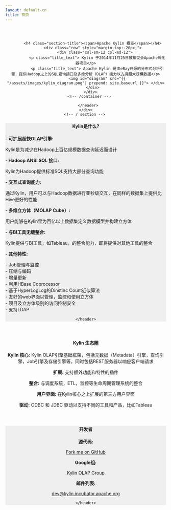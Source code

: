 ```yaml
---
layout: default-cn
title: 首页
---
```



<main id="main" >
  <div class="container" >
    <div id="zero" class=" main" >
      <header style=" padding:2em 0 4em 0">
        <div class="container" >

          <h4 class="section-title"><span>Apache Kylin 概览</span></h4>
          <div class="row" style="margin-top:-20px;">
            <div class="col-sm-12 col-md-12">
              <p class="title_text"> Kylin 于2014年11月25日被接受会Apache孵化器项目</p>
              <p class="title_text"> Apache Kylin 是由eBay开源的分布式分析引擎，提供Hadoop之上的SQL查询接口及多维分析（OLAP）能力以支持超大规模数据</p>
              <img id="diagram" src="{{ "/assets/images/kylin_diagram.png"| prepend: site.baseurl }}"> </div>
          </div>
        </div>
        <!-- /container --> 
        
      </header>
    </div>
    <!-- / section --> 
  </div>
  <!-- /container -->
  
  <section id="second" class="main">
    <header style="background-color:#efefef;">
      <div class="container"  >
        <h4 class="section-title"><span> Kylin是什么? </span></h4>
        <!-- second-->
        <div class="row">
          <div class="col-sm-12 col-md-12">
            <div align="left">
              <p> <b>- 可扩展超快OLAP引擎: </b><br/>
              <div class="indent">Kylin是为减少在Hadoop上百亿规模数据查询延迟而设计</div>
              </p>
              <p> <b>- Hadoop ANSI SQL 接口: </b><br/>
              <div class="indent">Kylin为Hadoop提供标准SQL支持大部分查询功能</div>
              </p>
              <p> <b>- 交互式查询能力: </b><br/>
              <div class="indent">通过Kylin，用户可以与Hadoop数据进行亚秒级交互，在同样的数据集上提供比Hive更好的性能</div>
              </p>
              <p> <b>- 多维立方体（MOLAP Cube）:</b><br/>
              <div class="indent">用户能够在Kylin里为百亿以上数据集定义数据模型并构建立方体</div>
              </p>
              <p> <b>- 与BI工具无缝整合:</b><br/>
              <div class="indent">Kylin提供与BI工具，如Tableau，的整合能力，即将提供对其他工具的整合</div>
              </p>
              <p> <b>- 其他特性:</b> <br/>
              <div class="indent">- Job管理与监控 <br/>
                - 压缩与编码 <br/>
                - 增量更新 <br/>
                - 利用HBase Coprocessor<br/>
                - 基于HyperLogLog的Dinstinc Count近似算法 <br/>
                - 友好的web界面以管理，监控和使用立方体 <br/>
                - 项目及立方体级别的访问控制安全<br/>
                - 支持LDAP </div>
              </p>
            </div>
          </div>
        </div>
      </div>
      <!-- /container --> 
      
    </header>
  </section>
  
  <!-- second -->
  <section id="first" class="main">
    <header>
      <div class="container" >
        <h4 class="section-title"><span>Kylin 生态圈</span></h4>
        <div class="row">
          <div class="col-sm-7 col-md-7">
            <p> </p>
            <p><b>Kylin 核心:</b> Kylin OLAP引擎基础框架，包括元数据（Metadata）引擎，查询引擎，Job引擎及存储引擎等，同时包括REST服务器以响应客户端请求</p>
            <p><b>扩展:</b> 支持额外功能和特性的插件</p>
            <p><b>整合:</b> 与调度系统，ETL，监控等生命周期管理系统的整合</p>
            <p><b>用户界面:</b> 在Kylin核心之上扩展的第三方用户界面</p>
            <p><b>驱动:</b> ODBC 和 JDBC 驱动以支持不同的工具和产品，比如Tableau</p>
          </div>
          <div class="col-sm-5 col-md-5">    </div>
        </div>
        <!-- /container --> 
      </div>
    </header>
  </section>
  
  <!-- fifth-->
  <section id="fifth" class="main">
    <header style="background-color:#efefef;" >
      <div class="container" >
        <h4 class="section-title"><span>开发者</span></h4>
        <div class="row">
          <div class="col-sm-4 col-md-4">
            <p><b>源代码:</b></p>
            <p class="less-margin"><a href="https://github.com/apache/incubator-kylin" target="_blank">Fork me on GitHub</a></p>
          </div>
          <div class="col-sm-4 col-md-4">
            <p><b>Google组:</b> </p>
            <p class="less-margin"><a href="https://groups.google.com/forum/#!forum/kylin-olap" target="_blank"> Kylin OLAP Group</a></p>
          </div>
          <div class="col-sm-4 col-md-4">
            <p><b>邮件列表:</b></p>
            <p class="less-margin"> <a href="mailto:dev@kylin.incubator.apache.org" target="_blank"> dev@kylin.incubator.apache.org</a></p>
          </div>
        </div>
      </div>
      <!-- /container --> 
      
    </header>
  </section>
</main>
